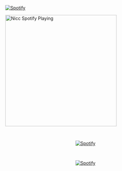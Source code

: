 [![Spotify](https://spotifynicc.vercel.app/api/spotify)](https://open.spotify.com/user/31xr6mapjgtvmiwlrptm4cajadla)



[<img src="https://spotifynicc.vercel.app/api/spotify" alt="Nicc Spotify Playing" width="350" />](https://open.spotify.com/user/31xr6mapjgtvmiwlrptm4cajadla)


&nbsp;<div align="center">
  [![Spotify](https://n7tralha.vercel.app/api/spotify?background_color=0d1117&border_color=ffffff)](https://open.spotify.com/user/n7tralha)

&nbsp;<div align="center">
  [![Spotify](https://novatorem.vercel.app/api/spotify?background_color=0d1117&border_color=ffffff)](https://open.spotify.com/user/omnitenebris)
</div>
